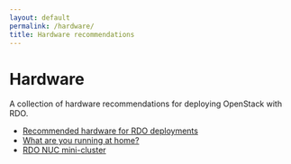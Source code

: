```yaml
---
layout: default
permalink: /hardware/
title: Hardware recommendations
---
```

# Hardware

A collection of hardware recommendations for deploying OpenStack with
RDO.

* [Recommended hardware for RDO deployments](/hardware/recommended)
* [What are you running at home?](/hardware/home/)
* [RDO NUC mini-cluster](/hardware/minicluster)

